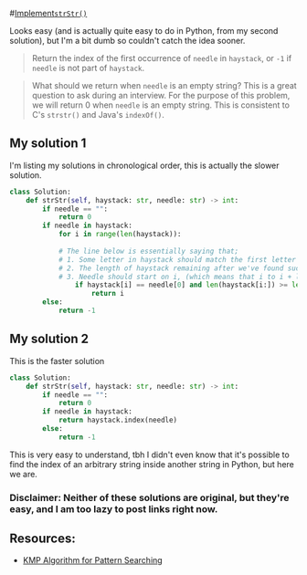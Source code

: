 #[Implement`strStr()`](https://leetcode.com/problems/implement-strstr)

Looks easy (and is actually quite easy to do in Python, from my second solution), but I'm a bit dumb so couldn't catch the idea sooner.

> Return the index of the first occurrence of `needle` in `haystack`, or `-1` if `needle` is not part of `haystack`.

> What should we return when `needle` is an empty string? This is a great question to ask during an interview.
> For the purpose of this problem, we will return 0 when `needle` is an empty string. This is consistent to C's `strstr()` and Java's `indexOf()`.

## My solution 1
I'm listing my solutions in chronological order, this is actually the slower solution.
```python
class Solution:
    def strStr(self, haystack: str, needle: str) -> int:
        if needle == "":
            return 0
        if needle in haystack:
            for i in range(len(haystack)):
            
            # The line below is essentially saying that;
            # 1. Some letter in haystack should match the first letter of needle
            # 2. The length of haystack remaining after we've found such a letter should be greater than or equal to the length of needle
            # 3. Needle should start on i, (which means that i to i + len(needle) should match the string needle perfectly)
                if haystack[i] == needle[0] and len(haystack[i:]) >= len(needle) and haystack[i:i+len(needle)] == needle:
                    return i
        else:
            return -1
```

## My solution 2
This is the faster solution
```python
class Solution:
    def strStr(self, haystack: str, needle: str) -> int:
        if needle == "":
            return 0
        if needle in haystack:
            return haystack.index(needle)
        else:
            return -1
```
This is very easy to understand, tbh I didn't even know that it's possible to find the index of an arbitrary string inside another string in Python, but here we are.

### Disclaimer: Neither of these solutions are original, but they're easy, and I am too lazy to post links right now. 

## Resources:
- [KMP Algorithm for Pattern Searching](https://www.geeksforgeeks.org/kmp-algorithm-for-pattern-searching/)
